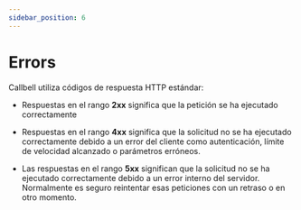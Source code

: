 ```yaml
---
sidebar_position: 6
---
```


# Errors

Callbell utiliza códigos de respuesta HTTP estándar:

- Respuestas en el rango **2xx** significa que la petición se ha ejecutado correctamente

- Respuestas en el rango **4xx** significa que la solicitud no se ha ejecutado correctamente debido a un error del cliente como autenticación, límite de velocidad alcanzado o parámetros erróneos.

- Las respuestas en el rango **5xx** significan que la solicitud no se ha ejecutado correctamente debido a un error interno del servidor. Normalmente es seguro reintentar esas peticiones con un retraso o en otro momento.
